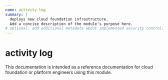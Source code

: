 ```yaml
---
name: activity log
summary: |
  deploys new cloud foundation infrastructure.
  Add a concise description of the module's purpose here.
# optional: add additional metadata about implemented security controls
---
```


# activity log

This documentation is intended as a reference documentation for cloud foundation or platform engineers using this module.
  